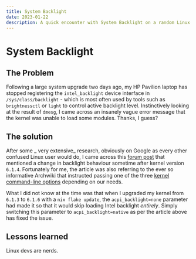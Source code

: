 ```yaml
---
title: System Backlight
date: 2023-01-22
description: A quick encounter with System Backlight on a random Linux Kernel update.
---
```


# System Backlight

## The Problem

Following a large system upgrade two days ago, my HP Pavilion laptop has stopped
registering the `intel_backlight` device interface in `/sys/class/backlight` -
which is most often used by tools such as `brightnessctl` or `light` to control
active backlight level. Instinctively looking at the result of `dmesg`, I came
across an insanely vague error message that the kernel was unable to load some
modules. Thanks, I guess?

## The solution

[forum post]: https://www.linuxquestions.org/questions/slackware-14/brightness-keys-not-working-after-updating-to-kernel-version-6-a-4175720728/
[kernel command-line options]: https://wiki.archlinux.org/title/backlight#Kernel_command-line_options

After some _ very extensive_ research, obviously on Google as every other
confused Linux user would do, I came across this [forum post] that mentioned a
change in backlight behaviour sometime after kernel version `6.1.4`. Fortunately
for me, the article was also referring to the ever so informative Archwiki that
instructed passing one of the three [kernel command-line options] depending on
our needs.

What I did not know at the time was that when I upgraded my kernel from `6.1.3`
to `6.1.6` with a `nix flake update`, the `acpi_backlight=none` parameter had
made it so that it would skip loading Intel backlight _entirely_. Simply
switching this parameter to `acpi_backlight=native` as per the article above has
fixed the issue.

## Lessons learned

Linux devs are nerds.
